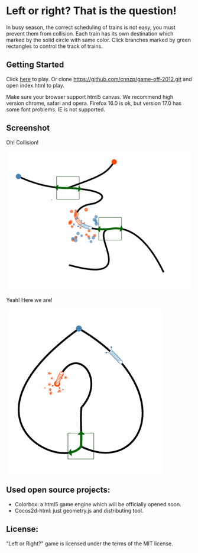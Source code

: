 Left or right? That is the question!
============

In busy season, the correct scheduling of trains is not easy, you must prevent them from collision.
Each train has its own destination which marked by the solid circle with same color.
Click branches marked by green rectangles to control the track of trains.



Getting Started
------------
Click [here](http://cnnzp.github.com/left-or-right) to play.
Or clone https://github.com/cnnzp/game-off-2012.git and open index.html to play.

Make sure your browser support html5 canvas. 
We recommend high version chrome, safari and opera. Firefox 16.0 is ok, but version 17.0 has some font problems.
IE is not supported.

Screenshot
------------
Oh! Collision! 

![Oh!Collision](http://github.com/cnnzp/game-off-2012/raw/master/screenshot/1.png)

Yeah! Here we are! 

![Yeah!Here we are!](http://github.com/cnnzp/game-off-2012/raw/master/screenshot/2.png)

Used open source projects:
------------
 * Colorbox: a html5 game engine which will be officially opened soon.
 * Cocos2d-html: just geometry.js and distributing tool.

License:
------------
"Left or Right?" game is licensed under the terms of the MIT license.
